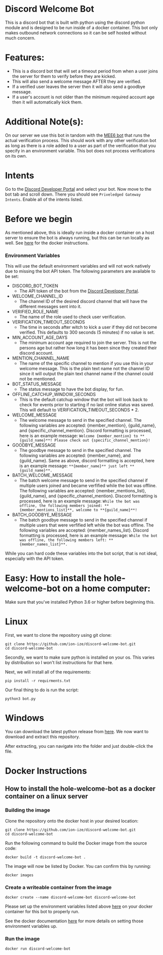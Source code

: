 # Discord Welcome Bot
This is a discord bot that is built with python using the discord python module and is designed to be run inside of a docker container. This bot only makes outbound network connections so it can be self hosted without much concern.

# Features:

- This is a discord bot that will set a timeout period from when a user joins the server for them to verify before they are kicked.
- This will also send a welcome message AFTER they are verified.
- If a verified user leaves the server then it will also send a goodbye message.
- If a user's account is not older than the minimum required account age then it will automatically kick them.

# Additional Note(s): 

On our server we use this bot in tandom with the [MEE6 bot](https://mee6.xyz/) that runs the actual verification process. This should work with any other verification bot as long as there is a role added to a user as part of the verification that you specify in an environment variable. This bot does not process verifications on its own.

# Intents
Go to the [Discord Developer Portal](https://discord.com/developers/applications) and select your bot. Now move to the bot tab and scroll down. There you should see ```Priveledged Gateway Intents```. Enable all of the intents listed.

# Before we begin
As mentioned above, this is ideally run inside a docker container on a host server to ensure the bot is always running, but this can be run locally as well. See [here](#docker-instructions) for the docker instructions.

### Environment Variables
This will use the default environment variables and will not work natively due to missing the bot API token. The following parameters are available to be set:
- DISCORD_BOT_TOKEN
  - The API token of the bot from the [Discord Developer Portal](https://discord.com/developers/applications).
- WELCOME_CHANNEL_ID
  - The channel ID of the desired discord channel that will have the different messages sent into it.
- VERIFIED_ROLE_NAME
  - The name of the role used to check user verification.
- VERIFICATION_TIMEOUT_SECONDS
  - The time in seconds after witch to kick a user if they did not become verified. This defaults to 300 seconds (5 minutes) if no value is set.
- MIN_ACCOUNT_AGE_DAYS
  - The minimum account age required to join the server. This is not the persons age but rather how long it has been since they created their discord account.
- MENTION_CHANNEL_NAME
  - The name of the specific channel to mention if you use this in your welcome message. This is the plain text name not the channel ID since it will output the plain text channel name if the channel could not be mentioned.
- BOT_STATUS_MESSAGE
  - The status message to have the bot display, for fun.
- OFFLINE_CATCHUP_WINDOW_SECONDS
  - This is the default catchup window that the bot will look back to check for events prior to starting if no last online status was saved. This will default to VERIFICATION_TIMEOUT_SECONDS * 2.
- WELCOME_MESSAGE
  - The welcome message to send in the specified channel. The following variables are accepted: {member_mention}, {guild_name}, and {specific_channel_mention}. Discord formatting is processed, here is an example message:
```Welcome {member_mention} to **{guild_name}**! Please check out {specific_channel_mention}!```
- GOODBYE_MESSAGE
  - The goodbye message to send in the specified channel. The following variables are accepted: {member_name}, and {guild_name}. Same as above, discord formatting is accepted, here is an example message:
```**{member_name}** just left **{guild_name}**.```
- BATCH_WELCOME_MESSAGE
  - The batch welcome message to send in the specified channel if multiple users joined and became verfified while the bot was offline. The following variables are accepted: {member_mentions_list}, {guild_name}, and {specific_channel_mention}. Discord formatting is processed, here is an example message:
```While the bot was offline, the following members joined: **{member_mentions_list}**, welcome to **{guild_name}**!```
- BATCH_GOODBYE_MESSAGE
  - The batch goodbye message to send in the specified channel if multiple users that were verfified left while the bot was offline. The following variables are accepted: {member_names_list}. Discord formatting is processed, here is an example message:
```While the bot was offline, the following members left: **{member_names_list}**.```

While you can hard code these variables into the bot script, that is not ideal, especially with the API token.

# Easy: How to install the hole-welcome-bot on a home computer:
Make sure that you've installed Python 3.6 or higher before beginning this.

# Linux
First, we want to clone the repository using git clone:

```
git clone https://github.com/ion-ize/discord-welcome-bot.git
cd discord-welcome-bot
```

Secondly, we want to make sure python is installed on your os. This varies by distribution so I won't list instructions for that here.

Next, we will install all of the requirements:

```pip install -r requirments.txt```

Our final thing to do is run the script:

```python3 bot.py```

# Windows
You can download the latest python release from [here](https://www.python.org/downloads/windows/). We now want to download and extract this repository. 

After extracting, you can navigate into the folder and just double-click the file.

# Docker Instructions
## How to install the hole-welcome-bot as a docker container on a linux server
### Building the image
Clone the repository onto the docker host in your desired location:
```
git clone https://github.com/ion-ize/discord-welcome-bot.git
cd discord-welcome-bot
```

Run the following command to build the Docker image from the source code:

```docker build -t discord-welcome-bot .```

The image will now be listed by Docker. You can confirm this by running:

```docker images```

### Create a writeable container from the image

```docker create --name discord-welcome-bot discord-welcome-bot```

Please set up the environment variables listed above [here](#environment-variables) on your docker container for this bot to properly run.

See the docker documentation [here](https://docs.docker.com/reference/cli/docker/container/run/#env) for more details on setting those environment variables up.

### Run the image
```docker run discord-welcome-bot```
